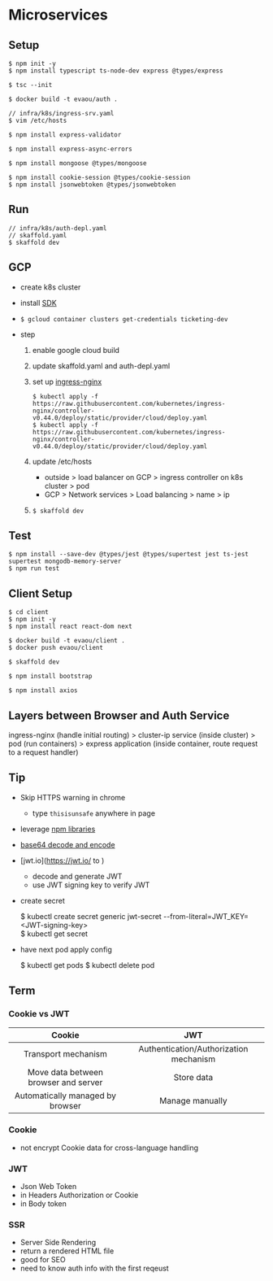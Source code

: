 # Microservices

## Setup

    $ npm init -y
    $ npm install typescript ts-node-dev express @types/express

    $ tsc --init

    $ docker build -t evaou/auth .

    // infra/k8s/ingress-srv.yaml
    $ vim /etc/hosts

    $ npm install express-validator

    $ npm install express-async-errors

    $ npm install mongoose @types/mongoose

    $ npm install cookie-session @types/cookie-session
    $ npm install jsonwebtoken @types/jsonwebtoken

## Run

    // infra/k8s/auth-depl.yaml
    // skaffold.yaml
    $ skaffold dev

## GCP

- create k8s cluster
- install [SDK](https://cloud.google.com/sdk/docs/quickstart)
- `$ gcloud container clusters get-credentials ticketing-dev`
- step

  1. enable google cloud build
  2. update skaffold.yaml and auth-depl.yaml
  3. set up [ingress-nginx](https://kubernetes.github.io/ingress-nginx/deploy/)

     ```
     $ kubectl apply -f https://raw.githubusercontent.com/kubernetes/ingress-nginx/controller-v0.44.0/deploy/static/provider/cloud/deploy.yaml
     $ kubectl apply -f https://raw.githubusercontent.com/kubernetes/ingress-nginx/controller-v0.44.0/deploy/static/provider/cloud/deploy.yaml
     ```

  4. update /etc/hosts

     - outside > load balancer on GCP > ingress controller on k8s cluster > pod
     - GCP > Network services > Load balancing > name > ip

  5. `$ skaffold dev`

## Test

    $ npm install --save-dev @types/jest @types/supertest jest ts-jest supertest mongodb-memory-server
    $ npm run test

## Client Setup

    $ cd client
    $ npm init -y
    $ npm install react react-dom next

    $ docker build -t evaou/client .
    $ docker push evaou/client

    $ skaffold dev

    $ npm install bootstrap

    $ npm install axios

## Layers between Browser and Auth Service

ingress-nginx (handle initial routing) > cluster-ip service (inside cluster) > pod (run containers) > express application (inside container, route request to a request handler)

## Tip

- Skip HTTPS warning in chrome
  - type `thisisunsafe` anywhere in page
- leverage [npm libraries](https://www.npmjs.com/)
- [base64 decode and encode](https://www.base64decode.org/)
- [jwt.io](https://jwt.io/ to )
  - decode and generate JWT
  - use JWT signing key to verify JWT
- create secret

  $ kubectl create secret generic jwt-secret --from-literal=JWT_KEY=\<JWT-signing-key\>\
  $ kubectl get secret

- have next pod apply config

  $ kubectl get pods
  $ kubectl delete pod <next-service-pod-name>

## Term

### Cookie vs JWT

|                Cookie                |                  JWT                   |
| :----------------------------------: | :------------------------------------: |
|         Transport mechanism          | Authentication/Authorization mechanism |
| Move data between browser and server |               Store data               |
|   Automatically managed by browser   |            Manage manually             |

### Cookie

- not encrypt Cookie data for cross-language handling

### JWT

- Json Web Token
- in Headers Authorization or Cookie
- in Body token

### SSR

- Server Side Rendering
- return a rendered HTML file
- good for SEO
- need to know auth info with the first reqeust
